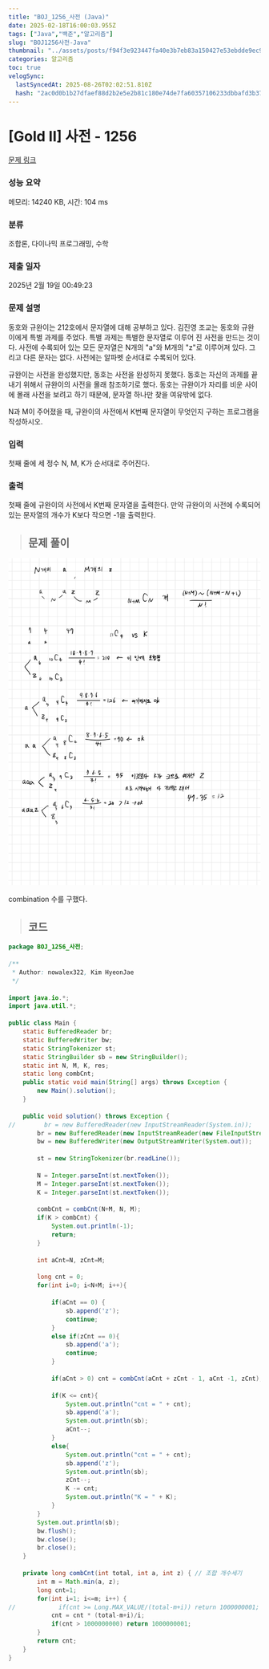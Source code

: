 ```yaml
---
title: "BOJ_1256_사전 (Java)"
date: 2025-02-18T16:00:03.955Z
tags: ["Java","백준","알고리즘"]
slug: "BOJ1256사전-Java"
thumbnail: "../assets/posts/f94f3e923447fa40e3b7eb83a150427e53ebdde9ec9374ea67907755c3abb01c.png"
categories: 알고리즘
toc: true
velogSync:
  lastSyncedAt: 2025-08-26T02:02:51.810Z
  hash: "2ac0d0b1b27dfaef88d2b2e5e2b81c180e74de7fa60357106233dbbafd3b37b4"
---
```


# [Gold II] 사전 - 1256 

[문제 링크](https://www.acmicpc.net/problem/1256) 

### 성능 요약

메모리: 14240 KB, 시간: 104 ms

### 분류

조합론, 다이나믹 프로그래밍, 수학

### 제출 일자

2025년 2월 19일 00:49:23

### 문제 설명

<p>동호와 규완이는 212호에서 문자열에 대해 공부하고 있다. 김진영 조교는 동호와 규완이에게 특별 과제를 주었다. 특별 과제는 특별한 문자열로 이루어 진 사전을 만드는 것이다. 사전에 수록되어 있는 모든 문자열은 N개의 "a"와 M개의 "z"로 이루어져 있다. 그리고 다른 문자는 없다. 사전에는 알파벳 순서대로 수록되어 있다.</p>

<p>규완이는 사전을 완성했지만, 동호는 사전을 완성하지 못했다. 동호는 자신의 과제를 끝내기 위해서 규완이의 사전을 몰래 참조하기로 했다. 동호는 규완이가 자리를 비운 사이에 몰래 사전을 보려고 하기 때문에, 문자열 하나만 찾을 여유밖에 없다.</p>

<p>N과 M이 주어졌을 때, 규완이의 사전에서 K번째 문자열이 무엇인지 구하는 프로그램을 작성하시오.</p>

### 입력 

 <p>첫째 줄에 세 정수 N, M, K가 순서대로 주어진다.</p>

### 출력 

 <p>첫째 줄에 규완이의 사전에서 K번째 문자열을 출력한다. 만약 규완이의 사전에 수록되어 있는 문자열의 개수가 K보다 작으면 -1을 출력한다.</p>

> ## 문제 풀이

![](/assets/posts/f94f3e923447fa40e3b7eb83a150427e53ebdde9ec9374ea67907755c3abb01c.png)

combination 수를 구했다.

> ## 코드

```java
package BOJ_1256_사전;
        
/**
 * Author: nowalex322, Kim HyeonJae
 */

import java.io.*;
import java.util.*;

public class Main {
    static BufferedReader br;
    static BufferedWriter bw;
    static StringTokenizer st;
    static StringBuilder sb = new StringBuilder();
    static int N, M, K, res;
    static long combCnt;
    public static void main(String[] args) throws Exception {
        new Main().solution();
    }

    public void solution() throws Exception {
//        br = new BufferedReader(new InputStreamReader(System.in));
        br = new BufferedReader(new InputStreamReader(new FileInputStream("src/main/java/BOJ_1256_사전/input.txt")));
        bw = new BufferedWriter(new OutputStreamWriter(System.out));
        
        st = new StringTokenizer(br.readLine());

        N = Integer.parseInt(st.nextToken());
        M = Integer.parseInt(st.nextToken());
        K = Integer.parseInt(st.nextToken());

        combCnt = combCnt(N+M, N, M);
        if(K > combCnt) {
            System.out.println(-1);
            return;
        }

        int aCnt=N, zCnt=M;

        long cnt = 0;
        for(int i=0; i<N+M; i++){

            if(aCnt == 0) {
                sb.append('z');
                continue;
            }
            else if(zCnt == 0){
                sb.append('a');
                continue;
            }

            if(aCnt > 0) cnt = combCnt(aCnt + zCnt - 1, aCnt -1, zCnt);

            if(K <= cnt){
                System.out.println("cnt = " + cnt);
                sb.append('a');
                System.out.println(sb);
                aCnt--;
            }
            else{
                System.out.println("cnt = " + cnt);
                sb.append('z');
                System.out.println(sb);
                zCnt--;
                K -= cnt;
                System.out.println("K = " + K);
            }
        }
        System.out.println(sb);
        bw.flush();
        bw.close();
        br.close();
    }

    private long combCnt(int total, int a, int z) { // 조합 개수세기
        int m = Math.min(a, z);
        long cnt=1;
        for(int i=1; i<=m; i++) {
//            if(cnt >= Long.MAX_VALUE/(total-m+i)) return 1000000001;
            cnt = cnt * (total-m+i)/i;
            if(cnt > 1000000000) return 1000000001;
        }
        return cnt;
    }
}
```